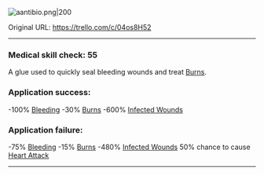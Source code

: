 ![aantibio.png\|200](/Items/Antibiotic%20Glue%20-%20Attachments/6718845db30472d958dd7d54.png)

Original URL: https://trello.com/c/04os8H52

---

### Medical skill check: 55

A glue used to quickly seal bleeding wounds and treat [Burns](../Any%20bodypart/Burns.md).

### Application success:

\-100% [Bleeding](../Any%20bodypart/Bleeding.md)
\-30% [Burns](../Any%20bodypart/Burns.md)
\-600% [Infected Wounds](../Any%20bodypart/Infected%20Wounds.md)

### Application failure:

\-75% [Bleeding](../Any%20bodypart/Bleeding.md)
\-15% [Burns](../Any%20bodypart/Burns.md)
\-480% [Infected Wounds](../Any%20bodypart/Infected%20Wounds.md)
50% chance to cause [Heart Attack](../Heart/Heart%20Attack.md)

---

